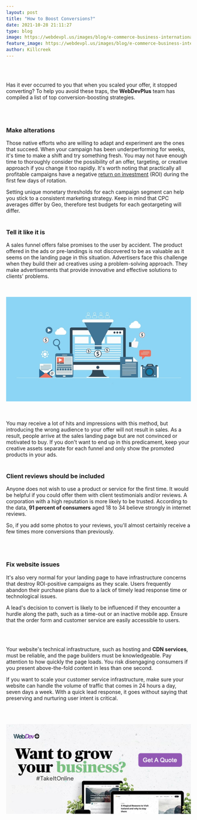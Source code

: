 ```yaml
---
layout: post
title: "How to Boost Conversions?"
date: 2021-10-28 21:11:27
type: blog
image: https://webdevpl.us/images/blog/e-commerce-business-international-what-to-know.png
feature_image: https://webdevpl.us/images/blog/e-commerce-business-international-what-to-know.png
author: Killcreek
---
```


<br/><br/>

Has it ever occurred to you that when you scaled your offer, it stopped converting? To help you avoid these traps, the **WebDevPlus** team has compiled a list of top conversion-boosting strategies.

<br/><br/>
### **Make alterations**



Those native efforts who are willing to adapt and experiment are the ones that succeed. When your campaign has been underperforming for weeks, it's time to make a shift and try something fresh. You may not have enough time to thoroughly consider the possibility of an offer, targeting, or creative approach if you change it too rapidly. It's worth noting that practically all profitable campaigns have a negative [return on investment](https://www.investopedia.com/terms/r/returnoninvestment.asp) (ROI) during the first few days of rotation.

Setting unique monetary thresholds for each campaign segment can help you stick to a consistent marketing strategy. Keep in mind that CPC averages differ by Geo, therefore test budgets for each geotargeting will differ.
<br/><br/>

### **Tell it like it is**



A sales funnel offers false promises to the user by accident. The product offered in the ads or pre-landings is not discovered to be as valuable as it seems on the landing page in this situation. Advertisers face this challenge when they build their ad creatives using a problem-solving approach. They make advertisements that provide innovative and effective solutions to clients' problems.

<br/><br/>
![How to Boost Conversions?](/images/blog/how-to-boost-conversions.png "How to Boost Conversions?")

<br/><br/>
You may receive a lot of hits and impressions with this method, but introducing the wrong audience to your offer will not result in sales. As a result, people arrive at the sales landing page but are not convinced or motivated to buy. If you don't want to end up in this predicament, keep your creative assets separate for each funnel and only show the promoted products in your ads.
<br/><br/>

### **Client reviews should be included**



Anyone does not wish to use a product or service for the first time. It would be helpful if you could offer them with client testimonials and/or reviews. A corporation with a high reputation is more likely to be trusted. According to the data, **91 percent of consumers** aged 18 to 34 believe strongly in internet reviews.

So, if you add some photos to your reviews, you'll almost certainly receive a few times more conversions than previously.

<br/><br/>
### **Fix website issues**



It's also very normal for your landing page to have infrastructure concerns that destroy ROI-positive campaigns as they scale. Users frequently abandon their purchase plans due to a lack of timely lead response time or technological issues.

A lead's decision to convert is likely to be influenced if they encounter a hurdle along the path, such as a time-out or an inactive mobile app. Ensure that the order form and customer service are easily accessible to users.


<br/><br/>

Your website's technical infrastructure, such as hosting and **CDN services**, must be reliable, and the page builders must be knowledgeable. Pay attention to how quickly the page loads. You risk disengaging consumers if you present above-the-fold content in less than one second.



If you want to scale your customer service infrastructure, make sure your website can handle the volume of traffic that comes in 24 hours a day, seven days a week. With a quick lead response, it goes without saying that preserving and nurturing user intent is critical.

<br/><br/>

[![How to Boost Conversions?](/images/blog/webdevplus-ads.jpg "How to Boost Conversions?")](/contact)